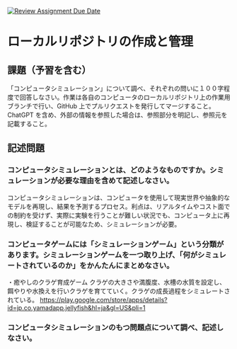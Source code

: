 [![Review Assignment Due Date](https://classroom.github.com/assets/deadline-readme-button-24ddc0f5d75046c5622901739e7c5dd533143b0c8e959d652212380cedb1ea36.svg)](https://classroom.github.com/a/wXVH1iCY)
# ローカルリポジトリの作成と管理

## 課題（予習を含む）

「コンピュータシミュレーション」について調べ、それぞれの問いに１００字程度で回答しなさい。作業は各自のコンピュータのローカルリポジトリ上の作業用ブランチで行い、GitHub 上でプルリクエストを発行してマージすること。ChatGPT を含め、外部の情報を参照した場合は、参照部分を明記し、参照元を記載すること。

## 記述問題

### コンピュータシミュレーションとは、どのようなものですか。シミュレーションが必要な理由を含めて記述しなさい。
コンピュータシミュレーションは、コンピュータを使用して現実世界や抽象的なモデルを再現し、結果を予測するプロセス。利点は、リアルタイムやコスト面での制約を受けず、実際に実験を行うことが難しい状況でも、コンピュータ上に再現し、検証することが可能なため、シミュレーションが必要。

### コンピュータゲームには「シミュレーションゲーム」という分類があります。シミュレーションゲームを一つ取り上げ、「何がシミュレートされているのか」をかんたんにまとめなさい。
・癒やしのクラゲ育成ゲーム
クラゲの大きさや満腹度、水槽の水質を設定し、餌やりや水換えを行いクラゲを育てていく。クラゲの成長過程をシミュレートされている。
https://play.google.com/store/apps/details?id=jp.co.yamadapp.jellyfish&hl=ja&gl=US&pli=1

### コンピュータシミュレーションのもつ問題点について調べ、記述しなさい。
